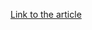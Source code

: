 [Link to the article](https://www.seqrite.com/blog/sidecopys-multi-platform-onslaught-leveraging-winrar-zero-day-and-linux-variant-of-ares-rat/?web_view=true)
